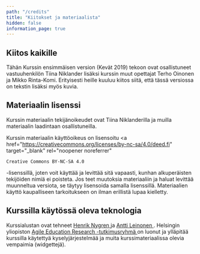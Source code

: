 ```yaml
---
path: "/credits"
title: "Kiitokset ja materiaalista"
hidden: false
information_page: true
---
```


## Kiitos kaikille

Tähän Kurssin ensimmäisen version (Kevät 2019) tekoon ovat osallistuneet vastuuhenkilön Tiina Niklander lisäksi kurssin muut opettajat Terho Oinonen ja Mikko Rinta-Komi. Erityisesti heille kuuluu kiitos siitä, että tässä versiossa on tekstin lisäksi myös kuvia.


## Materiaalin lisenssi

<p>
Kurssin materiaalin tekijänoikeudet ovat Tiina Niklanderilla ja muilla materiaalin laadintaan osallistuneilla.
    
Kurssin materiaalin käyttöoikeus on lisensoitu
<a
    href="https://creativecommons.org/licenses/by-nc-sa/4.0/deed.fi"
    target="_blank"
    rel="noopener noreferrer"
>
    Creative Commons BY-NC-SA 4.0
</a>
-lisenssillä, joten voit käyttää ja levittää sitä vapaasti, kunhan
alkuperäisten tekijöiden nimiä ei poisteta. Jos teet muutoksia
materiaaliin ja haluat levittää muunneltua versiota, se täytyy
lisensoida samalla lisenssillä. Materiaalien käyttö kaupalliseen
tarkoitukseen on ilman erillistä lupaa kielletty.
</p>

<h2>Kurssilla käytössä oleva teknologia</h2>

<p>
Kurssialustan ovat tehneet
<a
    href="https://github.com/nygrenh"
    target="_blank"
    rel="noopener noreferrer"
>
    Henrik Nygren
</a>
ja
<a
    href="https://github.com/redande"
    target="_blank"
    rel="noopener noreferrer"
>
    Antti Leinonen
</a>
. Helsingin yliopiston
<a
    href="https://www.helsinki.fi/en/researchgroups/data-driven-education"
    target="_blank"
    rel="noopener noreferrer"
>
    Agile Education Research -tutkimusryhmä
</a>
on luonut ja ylläpitää kurssilla käytettyä kyselyjärjestelmää ja muita
kurssimateriaalissa olevia vempaimia (widgettejä).
</p>
